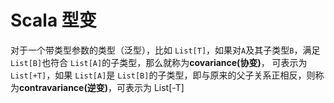 # Scala 型变

对于一个带类型参数的类型（泛型），比如 `List[T]`，如果对`A`及其子类型`B`，满足 `List[B]`也符合 `List[A]`的子类型，那么就称为**covariance(协变)**， 可表示为 `List[+T]`，如果 `List[A]`是 `List[B]`的子类型，即与原来的父子关系正相反，则称为**contravariance(逆变)**，可表示为 List[-T]

